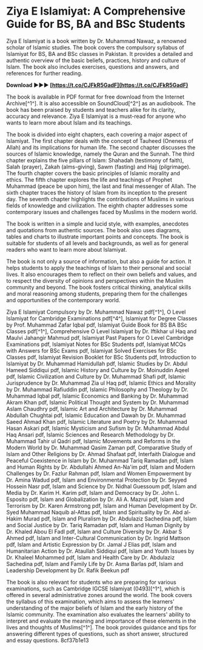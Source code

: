 # Ziya E Islamiyat: A Comprehensive Guide for BS, BA and BSc Students
 
Ziya E Islamiyat is a book written by Dr. Muhammad Nawaz, a renowned scholar of Islamic studies. The book covers the compulsory syllabus of Islamiyat for BS, BA and BSc classes in Pakistan. It provides a detailed and authentic overview of the basic beliefs, practices, history and culture of Islam. The book also includes exercises, questions and answers, and references for further reading.
 
**Download ►►► [https://t.co/CJFkR5GadF](https://t.co/CJFkR5GadF)**


 
The book is available in PDF format for free download from the Internet Archive[^1^]. It is also accessible on SoundCloud[^2^] as an audiobook. The book has been praised by students and teachers alike for its clarity, accuracy and relevance. Ziya E Islamiyat is a must-read for anyone who wants to learn more about Islam and its teachings.
  
The book is divided into eight chapters, each covering a major aspect of Islamiyat. The first chapter deals with the concept of Tauheed (Oneness of Allah) and its implications for human life. The second chapter discusses the sources of Islamic knowledge, namely the Quran and the Sunnah. The third chapter explains the five pillars of Islam: Shahadah (testimony of faith), Salah (prayer), Zakah (alms-giving), Sawm (fasting) and Hajj (pilgrimage). The fourth chapter covers the basic principles of Islamic morality and ethics. The fifth chapter explores the life and teachings of Prophet Muhammad (peace be upon him), the last and final messenger of Allah. The sixth chapter traces the history of Islam from its inception to the present day. The seventh chapter highlights the contributions of Muslims in various fields of knowledge and civilization. The eighth chapter addresses some contemporary issues and challenges faced by Muslims in the modern world.
 
The book is written in a simple and lucid style, with examples, anecdotes and quotations from authentic sources. The book also uses diagrams, tables and charts to illustrate important points and concepts. The book is suitable for students of all levels and backgrounds, as well as for general readers who want to learn more about Islamiyat.
  
The book is not only a source of information, but also a guide for action. It helps students to apply the teachings of Islam to their personal and social lives. It also encourages them to reflect on their own beliefs and values, and to respect the diversity of opinions and perspectives within the Muslim community and beyond. The book fosters critical thinking, analytical skills and moral reasoning among students, preparing them for the challenges and opportunities of the contemporary world.
 
Ziya E Islamiyat Compulsory by Dr. Muhammad Nawaz pdf[^1^],  O Level Islamiyat for Cambridge Examinations pdf[^4^],  Islamiyat for Degree Classes by Prof. Muhammad Zafar Iqbal pdf,  Islamiyat Guide Book for BS BA BSc Classes pdf[^1^],  Comprehensive O Level Islamiyat by Dr. Iftikhar ul Haq and Maulvi Jahangir Mahmud pdf,  Islamiyat Past Papers for O Level Cambridge Examinations pdf,  Islamiyat Notes for BSc Students pdf,  Islamiyat MCQs with Answers for BSc Exams pdf,  Islamiyat Solved Exercises for BSc Classes pdf,  Islamiyat Revision Booklet for BSc Students pdf,  Introduction to Islamiyat by Dr. Muhammad Hamidullah pdf,  Islamic Studies by Dr. Abdul Hameed Siddiqui pdf,  Islamic History and Culture by Dr. Moinuddin Aqeel pdf,  Islamic Civilization and Culture by Dr. Muhammad Shafi pdf,  Islamic Jurisprudence by Dr. Muhammad Zia ul Haq pdf,  Islamic Ethics and Morality by Dr. Muhammad Rafiuddin pdf,  Islamic Philosophy and Theology by Dr. Muhammad Iqbal pdf,  Islamic Economics and Banking by Dr. Muhammad Akram Khan pdf,  Islamic Political Thought and System by Dr. Muhammad Aslam Chaudhry pdf,  Islamic Art and Architecture by Dr. Muhammad Abdullah Chughtai pdf,  Islamic Education and Dawah by Dr. Muhammad Saeed Ahmad Khan pdf,  Islamic Literature and Poetry by Dr. Muhammad Hasan Askari pdf,  Islamic Mysticism and Sufism by Dr. Muhammad Abdul Haq Ansari pdf,  Islamic Sciences and Research Methodology by Dr. Muhammad Tahir ul Qadri pdf,  Islamic Movements and Reforms in the Modern World by Dr. Muhammad Qasim Zaman pdf,  Comparative Study of Islam and Other Religions by Dr. Ahmad Shafaat pdf,  Interfaith Dialogue and Peaceful Coexistence in Islam by Dr. Muhammad Tariq Ramadan pdf,  Islam and Human Rights by Dr. Abdullahi Ahmed An-Na'im pdf,  Islam and Modern Challenges by Dr. Fazlur Rahman pdf,  Islam and Women Empowerment by Dr. Amina Wadud pdf,  Islam and Environmental Protection by Dr. Seyyed Hossein Nasr pdf,  Islam and Science by Dr. Nidhal Guessoum pdf,  Islam and Media by Dr. Karim H. Karim pdf,  Islam and Democracy by Dr. John L. Esposito pdf,  Islam and Globalization by Dr. Ali A. Mazrui pdf,  Islam and Terrorism by Dr. Karen Armstrong pdf,  Islam and Human Development by Dr. Syed Muhammad Naquib al-Attas pdf,  Islam and Spirituality by Dr. Abd al-Hakim Murad pdf,  Islam and Pluralism by Dr. Abdulaziz Sachedina pdf,  Islam and Social Justice by Dr. Tariq Ramadan pdf,  Islam and Human Dignity by Dr. Khaled Abou El Fadl pdf,  Islam and Culture Diversity by Dr. Akbar S Ahmed pdf,  Islam and Inter-Cultural Communication by Dr. Ingrid Mattson pdf,  Islam and Artistic Expression by Dr. Jamal J Elias pdf,  Islam and Humanitarian Action by Dr. Ataullah Siddiqui pdf,  Islam and Youth Issues by Dr. Khaleel Mohammed pdf,  Islam and Health Care by Dr. Abdulaziz Sachedina pdf,  Islam and Family Life by Dr. Asma Barlas pdf,  Islam and Leadership Development by Dr. Rafik Beekun pdf
 
The book is also relevant for students who are preparing for various examinations, such as Cambridge IGCSE Islamiyat (0493)[^1^], which is offered in several administrative zones around the world. The book covers the syllabus of this examination, which aims to assess the learners' understanding of the major beliefs of Islam and the early history of the Islamic community. The examination also evaluates the learners' ability to interpret and evaluate the meaning and importance of these elements in the lives and thoughts of Muslims[^1^]. The book provides guidance and tips for answering different types of questions, such as short answer, structured and essay questions.
 8cf37b1e13
 
